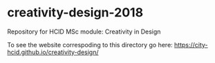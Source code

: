 # creativity-design-2018
Repository for HCID MSc module: Creativity in Design

To see the website correspoding to this directory go here: https://city-hcid.github.io/creativity-design/
